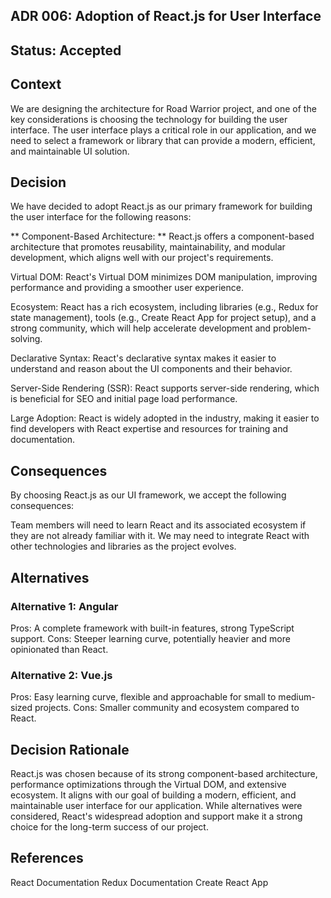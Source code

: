 ## ADR 006: Adoption of React.js for User Interface

## Status: Accepted

## Context
We are designing the architecture for Road Warrior project, and one of the key considerations is choosing the technology for building the user interface. The user interface plays a critical role in our application, and we need to select a framework or library that can provide a modern, efficient, and maintainable UI solution.

## Decision
We have decided to adopt React.js as our primary framework for building the user interface for the following reasons:

** Component-Based Architecture: ** React.js offers a component-based architecture that promotes reusability, maintainability, and modular development, which aligns well with our project's requirements.

Virtual DOM: React's Virtual DOM minimizes DOM manipulation, improving performance and providing a smoother user experience.

Ecosystem: React has a rich ecosystem, including libraries (e.g., Redux for state management), tools (e.g., Create React App for project setup), and a strong community, which will help accelerate development and problem-solving.

Declarative Syntax: React's declarative syntax makes it easier to understand and reason about the UI components and their behavior.

Server-Side Rendering (SSR): React supports server-side rendering, which is beneficial for SEO and initial page load performance.

Large Adoption: React is widely adopted in the industry, making it easier to find developers with React expertise and resources for training and documentation.

## Consequences
By choosing React.js as our UI framework, we accept the following consequences:

Team members will need to learn React and its associated ecosystem if they are not already familiar with it.
We may need to integrate React with other technologies and libraries as the project evolves.
## Alternatives
### Alternative 1: Angular
Pros: A complete framework with built-in features, strong TypeScript support.
Cons: Steeper learning curve, potentially heavier and more opinionated than React.
### Alternative 2: Vue.js
Pros: Easy learning curve, flexible and approachable for small to medium-sized projects.
Cons: Smaller community and ecosystem compared to React.
## Decision Rationale
React.js was chosen because of its strong component-based architecture, performance optimizations through the Virtual DOM, and extensive ecosystem. It aligns with our goal of building a modern, efficient, and maintainable user interface for our application. While alternatives were considered, React's widespread adoption and support make it a strong choice for the long-term success of our project.

## References
React Documentation
Redux Documentation
Create React App
